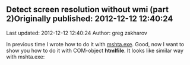 ## Detect screen resolution without wmi (part 2)Originally published: 2012-12-12 12:40:24 
Last updated: 2012-12-12 12:40:24 
Author: greg zakharov 
 
In previous time I wrote how to do it with [mshta.exe](http://code.activestate.com/recipes/578345-detect-screen-resolution-without-wmi/?in=user-4184115). Good, now I want to show you how to do it with COM-object **htmlfile**. It looks like similar way with mshta.exe: